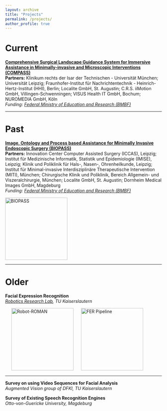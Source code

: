 ```yaml
---
layout: archive
title: "Projects"
permalink: /projects/
author_profile: true
---
```


# Current

<b>[Comprehensive Surgical Landscape Guidance System for Immersive Assistance in Minimally-invasive and Microscopic Interventions (COMPASS)](https://www.zib.de/projects/comprehensive-surgical-landscape-guidance-system-immersive-assistance-minimally-invasive-and)</b> <br>
<b>Partners:</b> Klinikum rechts der Isar der Technischen - Universität München; Universität Leipzig; Fraunhofer-Institut für Nachrichtentechnik - Heinrich-Hertz-Institut (HHI), Berlin; Localite GmbH, St. Augustin; C.R.S. iiMotion GmbH, Villingen-Schwenningen; VISUS Health IT GmbH, Bochum; NUROMEDIA GmbH, Köln <br>
<i>Funding: [Federal Ministry of Education and Research (BMBF)](https://www.technik-zum-menschen-bringen.de/projekte/compass-1)</i>


<!---
<p align="left">
  <img src="{{ site.url }}/files/imgs/BIOPASS_Visualization.png?raw=true" alt="BIOPASS" title="BIOPASS" hspace="20" style="height: 200px;"/> 
  <img src="{{ site.url }}/files/imgs/BIOPASS_Visualization.png?raw=true" alt="BIOPASS" title="BIOPASS" style="height: 200px;"/> 
</p>
-->

---

# Past

<b>[Image, Ontology and Process based Assistance for Minimally Invasive Endoscopic Surgery (BIOPASS)](https://www.zib.de/projects/image-ontology-and-process-based-assistance-minimally-invasive-endoscopic-surgery)</b> <br>
<b>Partners:</b> Innovation Center Computer Assisted Surgery (ICCAS), Leipzig; Institut für Medizinische Informatik, Statistik und Epidemiologie (IMISE), Leipzig; Klinik und Poliklinik für Hals-, Nasen-, Ohrenheilkunde, Leipzig; Institut für Minimal-invasive Interdisziplinäre Therapeutische Intervention (MITI), München; Chirurgische Klinik und Poliklinik, Bereich Allgemein- und Viszeralchirurgie, München; Localite GmbH, St. Augustin; Dornheim Medical Images GmbH, Magdeburg <br>
<i>Funding: [Federal Ministry of Education and Research (BMBF)](https://www.interaktive-technologien.de/projekte/biopass)</i>

<p align="left">
  <img src="{{ site.url }}/files/imgs/BIOPASS_Visualization.png?raw=true" alt="BIOPASS" title="BIOPASS" style="height: 200px;"/> 
</p>


---


# Older

<b>Facial Expression Recognition</b> <br>
<i>[Robotics Research Lab](https://agrosy.informatik.uni-kl.de/en/robots/more-robots/roman/), TU Kaiserslautern</i>

<p align="left">
  <img src="{{ site.url }}/files/imgs/Project_FacialExpressionRecogntion_ROMAN.jpg?raw=true" alt="Robot-ROMAN" title="Robot-ROMAN" hspace="20" style="height: 200px;"/> 
  <img src="{{ site.url }}/files/imgs/Project_FacialExpressionRecogntion_Pipeline.png?raw=true" alt="FER Pipeline" title="FER Pipeline" style="height: 200px;"/> 
</p>

---

<b>Survey on using Video Sequences for Facial Analysis</b> <br>
<i>Augmented Vision group of DFKI, TU Kaiserslautern</i>


<b>Survey of Existing Speech Recognition Engines</b> <br>
<i>Otto-von-Guericke University, Magdeburg </i>

